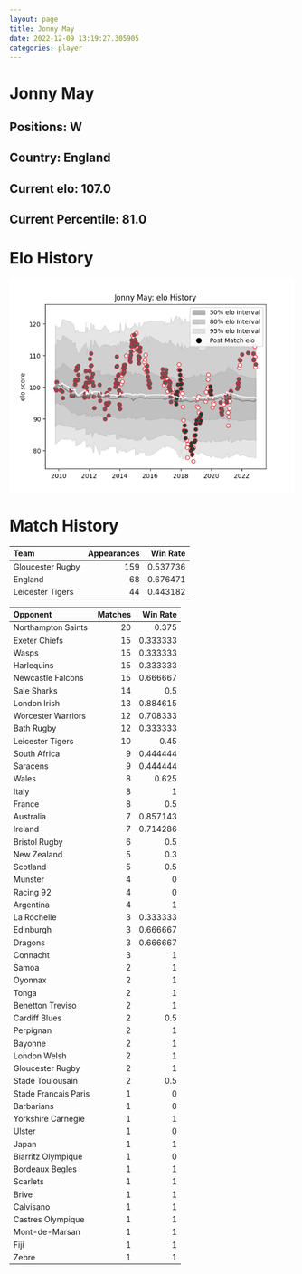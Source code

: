 ```yaml
---  
layout: page  
title: Jonny May  
date: 2022-12-09 13:19:27.305905  
categories: player  
---
```

# Jonny May

## Positions: W

## Country: England

## Current elo: 107.0

## Current Percentile: 81.0

# Elo History


![elo history](history_JonnyMay.png)
# Match History


| Team             |   Appearances |   Win Rate |
|:-----------------|--------------:|-----------:|
| Gloucester Rugby |           159 |   0.537736 |
| England          |            68 |   0.676471 |
| Leicester Tigers |            44 |   0.443182 |

| Opponent             |   Matches |   Win Rate |
|:---------------------|----------:|-----------:|
| Northampton Saints   |        20 |   0.375    |
| Exeter Chiefs        |        15 |   0.333333 |
| Wasps                |        15 |   0.333333 |
| Harlequins           |        15 |   0.333333 |
| Newcastle Falcons    |        15 |   0.666667 |
| Sale Sharks          |        14 |   0.5      |
| London Irish         |        13 |   0.884615 |
| Worcester Warriors   |        12 |   0.708333 |
| Bath Rugby           |        12 |   0.333333 |
| Leicester Tigers     |        10 |   0.45     |
| South Africa         |         9 |   0.444444 |
| Saracens             |         9 |   0.444444 |
| Wales                |         8 |   0.625    |
| Italy                |         8 |   1        |
| France               |         8 |   0.5      |
| Australia            |         7 |   0.857143 |
| Ireland              |         7 |   0.714286 |
| Bristol Rugby        |         6 |   0.5      |
| New Zealand          |         5 |   0.3      |
| Scotland             |         5 |   0.5      |
| Munster              |         4 |   0        |
| Racing 92            |         4 |   0        |
| Argentina            |         4 |   1        |
| La Rochelle          |         3 |   0.333333 |
| Edinburgh            |         3 |   0.666667 |
| Dragons              |         3 |   0.666667 |
| Connacht             |         3 |   1        |
| Samoa                |         2 |   1        |
| Oyonnax              |         2 |   1        |
| Tonga                |         2 |   1        |
| Benetton Treviso     |         2 |   1        |
| Cardiff Blues        |         2 |   0.5      |
| Perpignan            |         2 |   1        |
| Bayonne              |         2 |   1        |
| London Welsh         |         2 |   1        |
| Gloucester Rugby     |         2 |   1        |
| Stade Toulousain     |         2 |   0.5      |
| Stade Francais Paris |         1 |   0        |
| Barbarians           |         1 |   0        |
| Yorkshire Carnegie   |         1 |   1        |
| Ulster               |         1 |   0        |
| Japan                |         1 |   1        |
| Biarritz Olympique   |         1 |   0        |
| Bordeaux Begles      |         1 |   1        |
| Scarlets             |         1 |   1        |
| Brive                |         1 |   1        |
| Calvisano            |         1 |   1        |
| Castres Olympique    |         1 |   1        |
| Mont-de-Marsan       |         1 |   1        |
| Fiji                 |         1 |   1        |
| Zebre                |         1 |   1        |